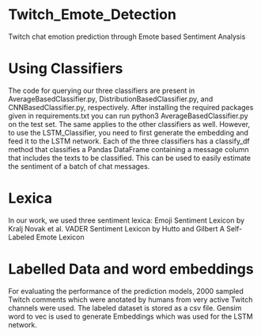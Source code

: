 # Twitch_Emote_Detection
Twitch chat emotion prediction through Emote based Sentiment Analysis  

# Using Classifiers

The code for querying our three classifiers are present in AverageBasedClassifier.py, DistributionBasedClassifier.py, and CNNBasedClassifier.py, respectively. After installing the required packages given in requirements.txt you can run python3 AverageBasedClassifier.py on the test set. The same applies to the other classifiers as well. However, to use the LSTM_Classifier, you need to first generate the embedding and feed it to the LSTM network. Each of the three classifiers has a classify_df method that classifies a Pandas DataFrame containing a message column that includes the texts to be classified. This can be used to easily estimate the sentiment of a batch of chat messages.


# Lexica 
 In our work, we used three sentiment lexica:
 Emoji Sentiment Lexicon by Kralj Novak et al.
 VADER Sentiment Lexicon by Hutto and Gilbert
 A Self-Labeled Emote Lexicon


# Labelled Data and word embeddings

For evaluating the performance of the prediction models, 2000 sampled Twitch comments which were anotated by humans from very active Twitch channels were used. 
The labeled dataset is stored as a csv file.
Gensim word to vec is used to generate Embeddings which was used for the LSTM network.

